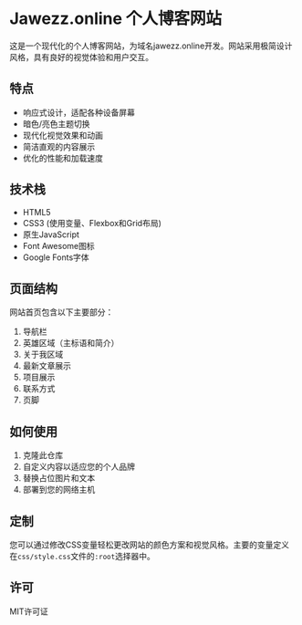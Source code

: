 # Jawezz.online 个人博客网站

这是一个现代化的个人博客网站，为域名jawezz.online开发。网站采用极简设计风格，具有良好的视觉体验和用户交互。

## 特点

- 响应式设计，适配各种设备屏幕
- 暗色/亮色主题切换
- 现代化视觉效果和动画
- 简洁直观的内容展示
- 优化的性能和加载速度

## 技术栈

- HTML5
- CSS3 (使用变量、Flexbox和Grid布局)
- 原生JavaScript
- Font Awesome图标
- Google Fonts字体

## 页面结构

网站首页包含以下主要部分：

1. 导航栏
2. 英雄区域（主标语和简介）
3. 关于我区域
4. 最新文章展示
5. 项目展示
6. 联系方式
7. 页脚

## 如何使用

1. 克隆此仓库
2. 自定义内容以适应您的个人品牌
3. 替换占位图片和文本
4. 部署到您的网络主机

## 定制

您可以通过修改CSS变量轻松更改网站的颜色方案和视觉风格。主要的变量定义在`css/style.css`文件的`:root`选择器中。

## 许可

MIT许可证 